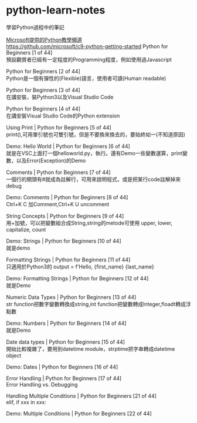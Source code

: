 # python-learn-notes
學習Python過程中的筆記

[Microsoft提供的Python教學頻道](https://www.youtube.com/playlist?list=PLlrxD0HtieHhS8VzuMCfQD4uJ9yne1mE6)  
https://github.com/microsoft/c9-python-getting-started
Python for Beginners [1 of 44]  
預設觀賞者已經有一定程度的Programming程度，例如使用過Javascript  
  
Python for Beginners [2 of 44]  
Python是一個有彈性的(Flexible)語言，使用者可讀(Human readable)  
  
Python for Beginners [3 of 44]  
在講安裝，裝Python3以及Visual Studio Code  
  
Python for Beginners [4 of 44]  
在講安裝Visual Studio Code的Python extension  
  
Using Print | Python for Beginners [5 of 44]  
print(),可用單引號也可雙引號，但是不要換來換去的，要始終如一(不知道原因)  
  
Demo: Hello World | Python for Beginners [6 of 44]  
就是在VSC上面打一個helloworld.py，執行。還有Demo一些變數運算，print變數，以及Error(Exception)的Demo  
  
Comments | Python for Beginners [7 of 44]  
一個行的開頭有#就成為註解行，可用來說明程式，或是把某行code註解掉來debug  
  
Demo: Comments | Python for Beginners [8 of 44]  
Ctrl+K C 加Comment,Ctrl+K U uncomment  
  
String Concepts | Python for Beginners [9 of 44]  
用+加號，可以把變數組合成String,string的metode可使用 upper, lower, capitalize, count  
  
Demo: Strings | Python for Beginners [10 of 44]  
就是demo  
  
Formatting Strings | Python for Beginners [11 of 44]  
只適用於Python3的 output = f'Hello, {first_name} {last_name}  
  
Demo: Formatting Strings | Python for Beginners [12 of 44]  
就是Demo  
  
Numeric Data Types | Python for Beginners [13 of 44]  
str function把數字變數轉換成string,int function把變數轉成Integer,floadt轉成浮點數  
  
Demo: Numbers | Python for Beginners [14 of 44]  
就是Demo  
  
Date data types | Python for Beginners [15 of 44]  
開始比較複雜了，要用到datetime module，strptime把字串轉成datetime object  
  
Demo: Dates | Python for Beginners [16 of 44]  
  
Error Handling | Python for Beginners [17 of 44]  
Error Handling vs. Debugging  

Handling Multiple Conditions | Python for Beginners [21 of 44]  
elif, if xxx in xxx:  

Demo: Multiple Conditions | Python for Beginners [22 of 44]  
  




